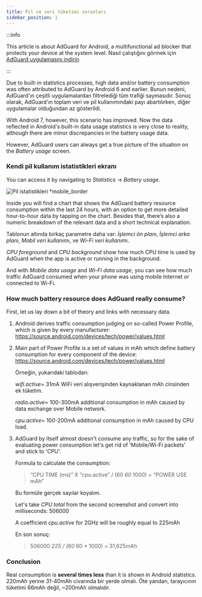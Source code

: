 ```yaml
---
title: Pil ve veri tüketimi sorunları
sidebar_position: 1
---
```


:::info

This article is about AdGuard for Android, a multifunctional ad blocker that protects your device at the system level. Nasıl çalıştığını görmek için [AdGuard uygulamasını indirin](https://agrd.io/download-kb-adblock)

:::

Due to built-in statistics processes, high data and/or battery consumption was often attributed to AdGuard by Android 6 and earlier. Bunun nedeni, AdGuard'ın çeşitli uygulamalardan filtrelediği tüm trafiği saymasıdır. Sonuç olarak, AdGuard'ın toplam veri ve pil kullanımındaki payı abartılırken, diğer uygulamalar olduğundan az gösterildi.

With Android 7, however, this scenario has improved. Now the data reflected in Android's built-in data usage statistics is very close to reality, although there are minor discrepancies in the battery usage data.

However, AdGuard users can always get a true picture of the situation on the *Battery usage* screen.

### Kendi pil kullanım istatistikleri ekranı

You can access it by navigating to *Statistics* → *Battery usage*.

![Pil istatistikleri *mobile_border](https://cdn.adtidy.org/content/articles/battery/1.png)

Inside you will find a chart that shows the AdGuard battery resource consumption within the last 24 hours, with an option to get more detailed hour-to-hour data by tapping on the chart. Besides that, there’s also a numeric breakdown of the relevant data and a short technical explanation.

Tablonun altında birkaç parametre daha var: *İşlemci ön planı*, *İşlemci arka planı*, *Mobil veri kullanımı*, ve *Wi-Fi veri kullanımı*.

*CPU foreground* and *CPU background* show how much CPU time is used by AdGuard when the app is active or running in the background.

And with *Mobile data usage* and *Wi-Fi data usage*, you can see how much traffic AdGuard consumed when your phone was using mobile Internet or connected to Wi-Fi.

### How much battery resource does AdGuard really consume?

First, let us lay down a bit of theory and links with necessary data.

1. Android derives traffic consumption judging on so-called Power Profile, which is given by every manufacturer: <https://source.android.com/devices/tech/power/values.html>

1. Main part of Power Profile is a set of values in mAh which define battery consumption for every component of the device: <https://source.android.com/devices/tech/power/values.html>

    Örneğin, yukarıdaki tablodan:

    *wifi.active=* 31mA WiFi veri alışverişinden kaynaklanan mAh cinsinden ek tüketim.

    *radio.active=* 100-300mA additional consumption in mAh caused by data exchange over Mobile network.

    *cpu.active=* 100-200mA additional consumption in mAh caused by CPU load.

1. AdGuard by itself almost doesn't consume any traffic, so for the sake of evaluating power consumption let's get rid of 'Mobile/Wi-Fi packets' and stick to 'CPU'.

    Formula to calculate the consumption:

    > “CPU TIME (ms)” X “cpu.active” / (60 *60* 1000) = “POWER USE mAh”

    Bu formüle gerçek sayılar koyalım.

    Let's take *CPU total* from the second screenshot and convert into milliseconds: 506000

    A coefficient *cpu.active* for 2GHz will be roughly equal to 225mAh

    En son sonuç:

    > 506000 *225 / (60* 60 * 1000) = 31,625mAh

### Conclusion

Real consumption is **several times less** than it is shown in Android statistics. 220mAh yerine 31-40mAh civarında bir yerde olmalı. Öte yandan, tarayıcının tüketimi 66mAh değil, ~200mAh olmalıdır.
